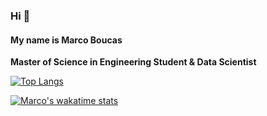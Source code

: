 ### Hi 👋
#### My name is Marco Boucas


**Master of Science in Engineering Student & Data Scientist**

[![Top Langs](https://github-readme-stats.vercel.app/api/top-langs/?username=marcoboucas&layout=compact)](https://github.com/anuraghazra/github-readme-stats)

[![Marco's wakatime stats](https://github-readme-stats.vercel.app/api/wakatime?username=paladorn)](https://github.com/anuraghazra/github-readme-stats)

<!--
**marcoboucas/marcoboucas** is a ✨ _special_ ✨ repository because its `README.md` (this file) appears on your GitHub profile.

Here are some ideas to get you started:

- 🔭 I’m currently working on ...
- 🌱 I’m currently learning ...
- 👯 I’m looking to collaborate on ...
- 🤔 I’m looking for help with ...
- 💬 Ask me about ...
- 📫 How to reach me: ...
- 😄 Pronouns: ...
- ⚡ Fun fact: ...
-->
